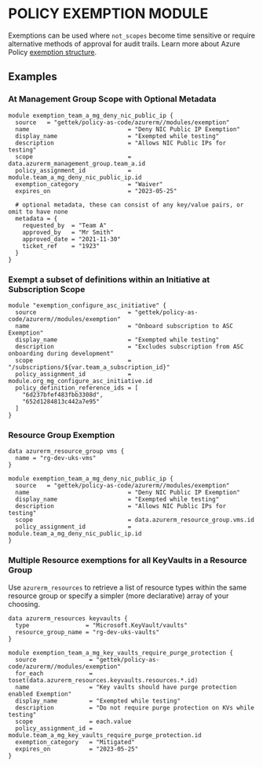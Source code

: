 # POLICY EXEMPTION MODULE

Exemptions can be used where `not_scopes` become time sensitive or require alternative methods of approval for audit trails. Learn more about Azure Policy [exemption structure](https://docs.microsoft.com/en-us/azure/governance/policy/concepts/exemption-structure).

## Examples

### At Management Group Scope with Optional Metadata

```hcl
module exemption_team_a_mg_deny_nic_public_ip {
  source   = "gettek/policy-as-code/azurerm//modules/exemption"
  name                            = "Deny NIC Public IP Exemption"
  display_name                    = "Exempted while testing"
  description                     = "Allows NIC Public IPs for testing"
  scope                           = data.azurerm_management_group.team_a.id
  policy_assignment_id            = module.team_a_mg_deny_nic_public_ip.id
  exemption_category              = "Waiver"
  expires_on                      = "2023-05-25"

  # optional metadata, these can consist of any key/value pairs, or omit to have none
  metadata = {
    requested_by  = "Team A"
    approved_by   = "Mr Smith"
    approved_date = "2021-11-30"
    ticket_ref    = "1923"
  }
}
```

### Exempt a subset of definitions within an Initiative at Subscription Scope

```hcl
module "exemption_configure_asc_initiative" {
  source                          = "gettek/policy-as-code/azurerm//modules/exemption"
  name                            = "Onboard subscription to ASC Exemption"
  display_name                    = "Exempted while testing"
  description                     = "Excludes subscription from ASC onboarding during development"
  scope                           = "/subscriptions/${var.team_a_subscription_id}"
  policy_assignment_id            = module.org_mg_configure_asc_initiative.id
  policy_definition_reference_ids = [
    "6d237bfef483fbb3308d",
    "652d1284813c442a7e95"
  ]
}
```

### Resource Group Exemption

```hcl
data azurerm_resource_group vms {
  name = "rg-dev-uks-vms"
}

module exemption_team_a_mg_deny_nic_public_ip {
  source   = "gettek/policy-as-code/azurerm//modules/exemption"
  name                            = "Deny NIC Public IP Exemption"
  display_name                    = "Exempted while testing"
  description                     = "Allows NIC Public IPs for testing"
  scope                           = data.azurerm_resource_group.vms.id
  policy_assignment_id            = module.team_a_mg_deny_nic_public_ip.id
}
```

### Multiple Resource exemptions for all KeyVaults in a Resource Group

Use `azurerm_resources` to retrieve a list of resource types within the same resource group or specify a simpler (more declarative) array of your choosing.

```hcl
data azurerm_resources keyvaults {
  type                = "Microsoft.KeyVault/vaults"
  resource_group_name = "rg-dev-uks-vaults"
}

module exemption_team_a_mg_key_vaults_require_purge_protection {
  source               = "gettek/policy-as-code/azurerm//modules/exemption"
  for_each             = toset(data.azurerm_resources.keyvaults.resources.*.id)
  name                 = "Key vaults should have purge protection enabled Exemption"
  display_name         = "Exempted while testing"
  description          = "Do not require purge protection on KVs while testing"
  scope                = each.value
  policy_assignment_id = module.team_a_mg_key_vaults_require_purge_protection.id
  exemption_category   = "Mitigated"
  expires_on           = "2023-05-25"
}
```
